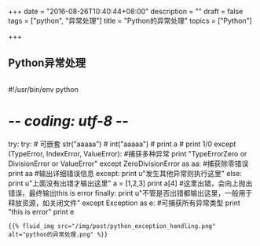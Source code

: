 +++
date = "2016-08-26T10:40:44+08:00"
description = ""
draft = false
tags = ["python", "异常处理"]
title = "Python的异常处理"
topics = ["Python"]

+++

## Python异常处理
> ```python
#!/usr/bin/env python
# -*- coding: utf-8 -*-

try:
    try: # 可嵌套
        str("aaaaa")
        # int("aaaaa")
        # print a
        # print 1/0
    except (TypeError, IndexError, ValueError): #捕获多种异常
        print "TypeErrorZero or DivisionError or ValueError"
    except ZeroDivisionError as aa: #捕获除零错误
        print aa #输出详细错误信息
    except:
        print u"发生其他异常则执行这里"
    else:
        print u"上面没有出错才输出这里"
        a = [1,2,3]
        print a[4] #这里出错，会向上抛出错误，最终输出this is error
    finally:
        print u"不管是否出错都输出这里，一般用于释放资源，如关闭文件"
except Exception as e: #可捕获所有异常类型
    print "this is error"
    print e
```
{{% fluid_img src="/img/post/python_exception_handling.png" alt="python的异常处理.png" %}}

